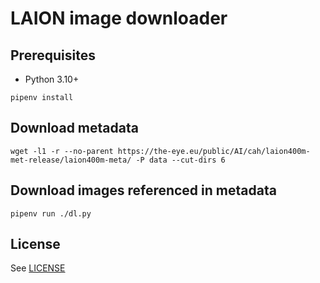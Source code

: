 # LAION image downloader


## Prerequisites

 - Python 3.10+

```
pipenv install
```

## Download metadata

```
wget -l1 -r --no-parent https://the-eye.eu/public/AI/cah/laion400m-met-release/laion400m-meta/ -P data --cut-dirs 6
```

## Download images referenced in metadata

```
pipenv run ./dl.py
```




## License

See [LICENSE](LICENSE)
